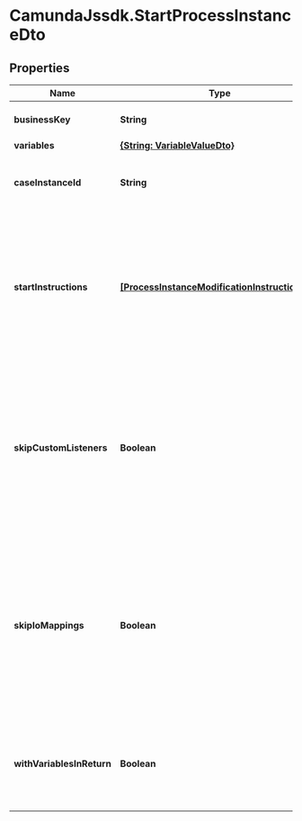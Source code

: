 # CamundaJssdk.StartProcessInstanceDto

## Properties

Name | Type | Description | Notes
------------ | ------------- | ------------- | -------------
**businessKey** | **String** | The business key of the process instance. | [optional] 
**variables** | [**{String: VariableValueDto}**](VariableValueDto.md) |  | [optional] 
**caseInstanceId** | **String** | The case instance id the process instance is to be initialized with. | [optional] 
**startInstructions** | [**[ProcessInstanceModificationInstructionDto]**](ProcessInstanceModificationInstructionDto.md) | **Optional**. A JSON array of instructions that specify which activities to start the process instance at. If this property is omitted, the process instance starts at its default blank start event. | [optional] 
**skipCustomListeners** | **Boolean** | Skip execution listener invocation for activities that are started or ended as part of this request. **Note**: This option is currently only respected when start instructions are submitted via the &#x60;startInstructions&#x60; property. | [optional] 
**skipIoMappings** | **Boolean** | Skip execution of [input/output variable mappings](https://docs.camunda.org/manual/7.14/user-guide/process-engine/variables/#input-output-variable-mapping) for activities that are started or ended as part of this request. **Note**: This option is currently only respected when start instructions are submitted via the &#x60;startInstructions&#x60; property. | [optional] 
**withVariablesInReturn** | **Boolean** | Indicates if the variables, which was used by the process instance during execution, should be returned. Default value: &#x60;false&#x60; | [optional] 


